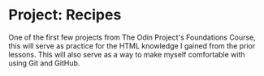 # Project: Recipes
One of the first few projects from The Odin Project's Foundations Course, this will serve as practice for the HTML knowledge I gained from the prior lessons. This will also serve as a way to make myself comfortable with using Git and GitHub.
